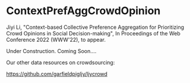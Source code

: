 # ContextPrefAggCrowdOpinion
Jiyi Li, "Context-based Collective Preference Aggregation for Prioritizing Crowd Opinions in Social Decision-making", In Proceedings of the Web Conference 2022 (WWW'22), to appear. 

Under Construction. Coming Soon....



Our other data resources on crowdsourcing: 

https://github.com/garfieldpigljy/ljycrowd
